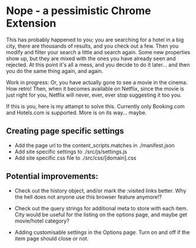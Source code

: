 
# Nope - a pessimistic Chrome Extension

This has probably happened to you; you are searching for a hotel in a big city, there are thousands of results, and you check out a few. Then you modify and filter your search a little and search again. Some new properties show up, but they are mixed with the ones you have already seen and rejected. At this point it's all a mess, and you decide to do it later... and then you do the same thing again, and again. 

Work in progress: Or, you have actually gone to see a movie in the cinema. How retro! Then, when it becomes available on Netflix, since the movie is just right for you, Netflix will never, ever, ever stop suggesting it too you. 

If this is you, here is my attampt to solve this. Currently only Booking.com and Hotels.com is supported. More is on its way... maybe. 

## Creating page specific settings
- Add the page url to the content_scripts.matches in ./manifest.json
- Add site specific settings to ./src/js/settings.js
- Add site specific css file to ./src/css/[domain].css

## Potential improvements: 
- Check out the history object, and/or mark the :visited links better. Why the hell does not anyone use this browser feature anymore!?

- Check out the query strings for additional meta to store with each item. City would be useful for the listing on the options page, and maybe get movie/hotel category? 

- Adding customisable settings in the Options page. Turn on and off if the item page should close or not.





